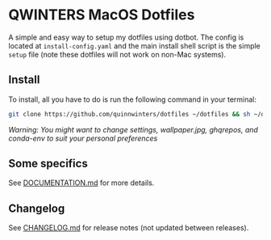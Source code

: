 # QWINTERS MacOS Dotfiles

A simple and easy way to setup my dotfiles using dotbot. The config is located
at `install-config.yaml` and the main install shell script is the simple `setup`
file (note these dotfiles will not work on non-Mac systems).

## Install

To install, all you have to do is run the following command in your terminal:

```bash
git clone https://github.com/quinnwinters/dotfiles ~/dotfiles && sh ~/dotfiles/setup
```

_Warning: You might want to change settings, wallpaper.jpg, ghqrepos, and
conda-env to suit your personal preferences_

## Some specifics

See [DOCUMENTATION.md](./DOCUMENTATION.md) for more details.

## Changelog

See [CHANGELOG.md](./CHANGELOG.md) for release notes (not updated between
releases).
